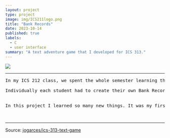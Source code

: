 ```yaml
---
layout: project
type: project
image: img/ICS211logo.png
title: "Bank Records"
date: 2023-10-14
published: true
labels:
  - C
  - user interface
summary: "A text adventure game that I developed for ICS 313."
---
```


<img class="img-fluid" src="../">



<hr>

<pre>
In my ICS 212 class, we spent the whole semester learning the C language and creating a user interface friendly program. This program took the users bank account records and would store them into an ordered linked list. It would restrict duplicate account numbers. Once the user quits the program it would save the linked list data into a txt file. The program then reads all the data from the txt file and stores them in an ordered linked list each time the user runs the program. 

Individually each student had to create their own Bank Record program. 


In this project I learned so many new things. It was my first time programming in C, using a MakeFile, TXT file, Linked lists, linking numerous object and c codes, and using VIM. This experience was definetly hectic and stressful but I enjoyed seeing it finally come together in the end.


</pre>

<hr>

Source: <a href="https://github.com/jogarces/ics-313-text-game"><i class="large github icon "></i>jogarces/ics-313-text-game</a>

